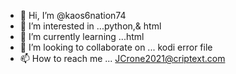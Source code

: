 - 👋 Hi, I’m @kaos6nation74
- 👀 I’m interested in ...python,& html
- 🌱 I’m currently learning ...html
- 💞️ I’m looking to collaborate on ... kodi error file
- 📫 How to reach me ...
JCrone2021@criptext.com 
<!---
kaos6nation74/kaos6nation74 is a ✨ special ✨ repository because its `README.md` (this file) appears on your GitHub profile.
You can click the Preview link to take a look at your changes.
--->
